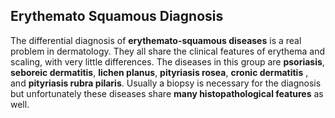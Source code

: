 ## Erythemato Squamous Diagnosis

The differential diagnosis of **erythemato-squamous diseases** is a real problem in 
dermatology. They all share the clinical features of erythema and scaling, with 
very little differences. The diseases in this group are **psoriasis**, 
**seboreic dermatitis**, **lichen planus**, **pityriasis rosea**, **cronic dermatitis**
, and **pityriasis rubra pilaris**. Usually a biopsy is necessary for the diagnosis but 
unfortunately these diseases share **many histopathological features** as well.


